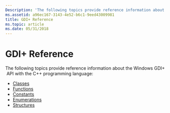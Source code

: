 ```yaml
---
Description: 'The following topics provide reference information about the Windows GDI+  API with the C++ programming language:'
ms.assetid: a96ec167-3143-4e52-b6c1-9eed43009981
title: GDI+ Reference
ms.topic: article
ms.date: 05/31/2018
---
```


# GDI+ Reference

The following topics provide reference information about the Windows GDI+  API with the C++ programming language:

-   [Classes](-gdiplus-class-classes.md)
-   [Functions](-gdiplus-func-functions.md)
-   [Constants](-gdiplus-constant-constants.md)
-   [Enumerations](-gdiplus-enum-enumerations.md)
-   [Structures](-gdiplus-struc-structures.md)

 

 



